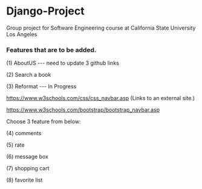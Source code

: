 # Django-Project
Group project for Software Engineering course at California State University Los Angeles

### Features that are to be added.
(1) AboutUS --- need to update 3 github links

(2) Search a book

(3) Reformat --- In Progress

https://www.w3schools.com/css/css_navbar.asp (Links to an external site.)

https://www.w3schools.com/bootstrap/bootstrap_navbar.asp

 

Choose 3 feature from below:

(4) comments

(5) rate

(6) message box

(7) shopping cart

(8) favorite list
